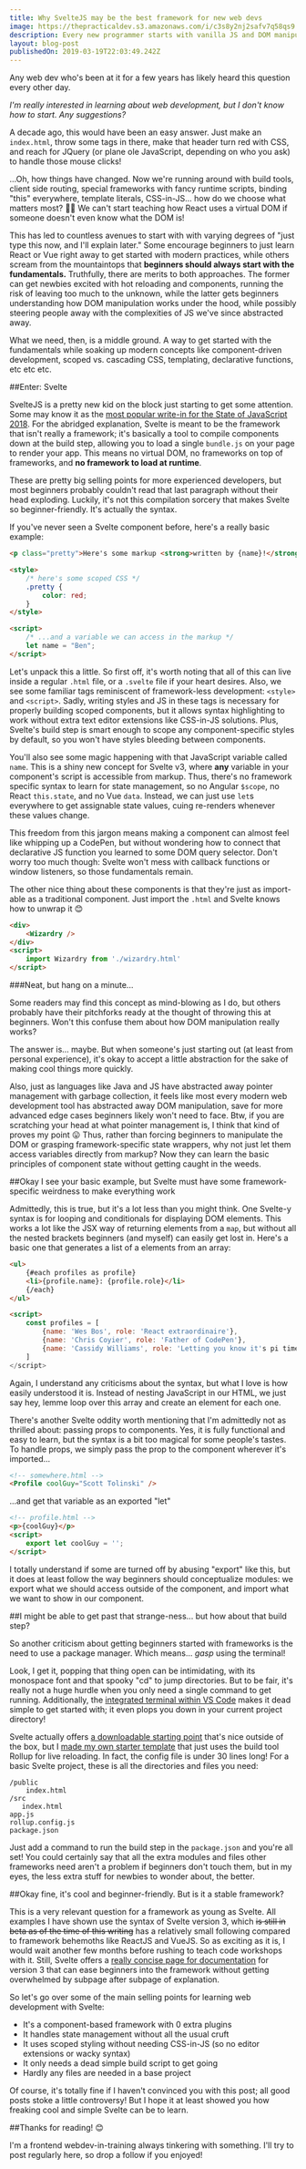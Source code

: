 ```yaml
---
title: Why SvelteJS may be the best framework for new web devs
image: https://thepracticaldev.s3.amazonaws.com/i/c3s8y2nj2safv7q58qs9.png
description: Every new programmer starts with vanilla JS and DOM manipulation. But in the component-driven world of modern web dev, is that the best way to start?
layout: blog-post
publishedOn: 2019-03-19T22:03:49.242Z
---
```


Any web dev who's been at it for a few years has likely heard this question every other day.

*I'm really interested in learning about web development, but I don't know how to start. Any suggestions?*

A decade ago, this would have been an easy answer. Just make an `index.html`, throw some tags in there, make that header turn red with CSS, and reach for JQuery (or plane ole JavaScript, depending on who you ask) to handle those mouse clicks!

...Oh, how things have changed. Now we're running around with build tools, client side routing, special frameworks with fancy runtime scripts, binding "this" everywhere, template literals, CSS-in-JS... how do we choose what matters most? 🤷‍♀️ We can't start teaching how React uses a virtual DOM if someone doesn't even know what the DOM is!

This has led to countless avenues to start with with varying degrees of "just type this now, and I'll explain later." Some encourage beginners to just learn React or Vue right away to get started with modern practices, while others scream from the mountaintops that **beginners should always start with the fundamentals.** Truthfully, there are merits to both approaches. The former can get newbies excited with hot reloading and components, running the risk of leaving too much to the unknown, while the latter gets beginners understanding how DOM manipulation works under the hood, while possibly steering people away with the complexities of JS we've since abstracted away.

What we need, then, is a middle ground. A way to get started with the fundamentals while soaking up modern concepts like component-driven development, scoped vs. cascading CSS, templating, declarative functions, etc etc etc.

##Enter: Svelte

SvelteJS is a pretty new kid on the block just starting to get some attention. Some may know it as the [most popular write-in for the State of JavaScript 2018](https://2018.stateofjs.com/front-end-frameworks/other-libraries/). For the abridged explanation, Svelte is  meant to be the framework that isn't really a framework; it's basically a tool to compile components down at the build step, allowing you to load a single `bundle.js` on your page to render your app. This means no virtual DOM, no frameworks on top of frameworks, and **no framework to load at runtime**.

These are pretty big selling points for more experienced developers, but most beginners probably couldn't read that last paragraph without their head exploding. Luckily, it's not this compilation sorcery that makes Svelte so beginner-friendly. It's actually the syntax.

If you've never seen a Svelte component before, here's a really basic example:

```html
<p class="pretty">Here's some markup <strong>written by {name}!</strong></p>

<style>
    /* here's some scoped CSS */
    .pretty {
        color: red;
    }
</style>

<script>
    /* ...and a variable we can access in the markup */
    let name = "Ben";
</script>
```

Let's unpack this a little. So first off, it's worth noting that all of this can live inside a regular `.html` file, or a `.svelte` file if your heart desires. Also, we see some familiar tags reminiscent of framework-less development: `<style>` and `<script>`. Sadly, writing styles and JS in these tags is necessary for properly building scoped components, but it allows syntax highlighting to work without extra text editor extensions like CSS-in-JS solutions. Plus, Svelte's build step is smart enough to scope any component-specific styles by default, so you won't have styles bleeding between components.

You'll also see some magic happening with that JavaScript variable called `name`. This is a shiny new concept for Svelte v3, where **any** variable in your component's script is accessible from markup. Thus, there's no framework specific syntax to learn for state management, so no Angular `$scope`, no React `this.state`, and no Vue `data`. Instead, we can just use `let`s everywhere to get assignable state values, cuing re-renders whenever these values change.

This freedom from this jargon means making a component can almost feel like whipping up a CodePen, but without wondering how to connect that declarative JS function you learned to some DOM query selector. Don't worry too much though: Svelte won't mess with callback functions or window listeners, so those fundamentals remain.

The other nice thing about these components is that they're just as import-able as a traditional component. Just import the `.html` and Svelte knows how to unwrap it 😊 

```html
<div>
    <Wizardry />
</div>
<script>
    import Wizardry from './wizardry.html'
</script>
```

###Neat, but hang on a minute...

Some readers may find this concept as mind-blowing as I do, but others probably have their pitchforks ready at the thought of throwing this at beginners. Won't this confuse them about how DOM manipulation really works? 

The answer is... maybe. But when someone's just starting out (at least from personal experience), it's okay to accept a little abstraction for the sake of making cool things more quickly. 

Also, just as languages like Java and JS have abstracted away pointer management with garbage collection, it feels like most every modern web development tool has abstracted away DOM manipulation, save for more advanced edge cases beginners likely won't need to face. Btw, if you are scratching your head at what pointer management is, I think that kind of proves my point 😛 Thus, rather than forcing beginners to manipulate the DOM or grasping framework-specific state wrappers, why not just let them access variables directly from markup? Now they can learn the basic principles of component state without getting caught in the weeds.

##Okay I see your basic example, but Svelte must have some framework-specific weirdness to make everything work

Admittedly, this is true, but it's a lot less than you might think. One Svelte-y syntax is for looping and conditionals for displaying DOM elements. This works a lot like the JSX way of returning elements from a `map`, but without all the nested brackets beginners (and myself) can easily get lost in. Here's a basic one that generates a list of a elements from an array:

```html
<ul>
    {#each profiles as profile}
    <li>{profile.name}: {profile.role}</li>
    {/each}
</ul>

<script>
    const profiles = [
        {name: 'Wes Bos', role: 'React extraordinaire'},
        {name: 'Chris Coyier', role: 'Father of CodePen'},
        {name: 'Cassidy Williams', role: 'Letting you know it's pi time'}
    ]
</script>
```

Again, I understand any criticisms about the syntax, but what I love is how easily understood it is. Instead of nesting JavaScript in our HTML, we just say hey, lemme loop over this array and create an element for each one.

There's another Svelte oddity worth mentioning that I'm admittedly not as thrilled about: passing props to components. Yes, it is fully functional and easy to learn, but the syntax is a bit too magical for some people's tastes. To handle props, we simply pass the prop to the component wherever it's imported...

```html
<!-- somewhere.html -->
<Profile coolGuy="Scott Tolinski" /> 
```
...and get that variable as an exported "let"
```html
<!-- profile.html -->
<p>{coolGuy}</p>
<script>
    export let coolGuy = '';
</script>
```
I totally understand if some are turned off by abusing "export" like this, but it does at least follow the way beginners should conceptualize modules: we export what we should access outside of the component, and import what we want to show in our component. 

##I might be able to get past that strange-ness... but how about that build step?

So another criticism about getting beginners started with frameworks is the need to use a package manager. Which means... *gasp* using the terminal! 

Look, I get it, popping that thing open can be intimidating, with its monospace font and that spooky "cd" to jump directories. But to be fair, it's really not a huge hurdle when you only need a single command to get running. Additionally, the [integrated terminal within VS Code](https://code.visualstudio.com/docs/editor/integrated-terminal) makes it dead simple to get started with; it even plops you down in your current project directory! 

Svelte actually offers [a downloadable starting point](https://v3.svelte.technology/repl?version=3.0.0-beta.20&example=hello-world) that's nice outside of the box, but I [made my own starter template](https://github.com/Holben888/svelte-starter-template) that just uses the build tool Rollup for live reloading. In fact, the config file is under 30 lines long! For a basic Svelte project, these is all the directories and files you need:

```
/public
    index.html
/src
   index.html
app.js
rollup.config.js
package.json
```



Just add a command to run the build step in the `package.json` and you're all set! You could certainly say that all the extra modules and files other frameworks need aren't a problem if beginners don't touch them, but in my eyes, the less extra stuff for newbies to wonder about, the better. 

##Okay fine, it's cool and beginner-friendly. But is it a stable framework?

This is a very relevant question for a framework as young as Svelte. All examples I have shown use the syntax of Svelte version 3, which ~~is still in beta as of the time of this writing~~ has a relatively small following compared to framework behemoths like ReactJS and VueJS. So as exciting as it is, I would wait another few months before rushing to teach code workshops with it. Still, Svelte offers a [really concise page for documentation](https://svelte.dev/docs) for version 3 that can ease beginners into the framework without getting overwhelmed by subpage after subpage of explanation.


So let's go over some of the main selling points for learning web development with Svelte:

- It's a component-based framework with 0 extra plugins
- It handles state management without all the usual cruft
- It uses scoped styling without needing CSS-in-JS (so no editor extensions or wacky syntax)
- It only needs a dead simple build script to get going
- Hardly any files are needed in a base project

Of course, it's totally fine if I haven't convinced you with this post; all good posts stoke a little controversy! But I hope it at least showed you how freaking cool and simple Svelte can be to learn.

##Thanks for reading! 😊

I'm a frontend webdev-in-training always tinkering with something. I'll try to post regularly here, so drop a follow if you enjoyed!